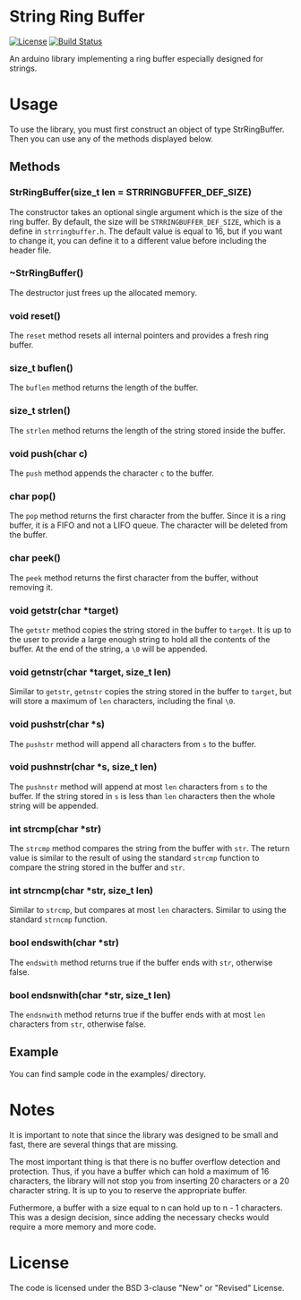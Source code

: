 # String Ring Buffer

[![License](https://img.shields.io/badge/license-BSD%203--Clause-green.svg)](https://raw.githubusercontent.com/fotisl/strringbuffer/master/LICENSE)
[![Build Status](https://travis-ci.org/fotisl/strringbuffer.svg?branch=master)](https://travis-ci.org/fotisl/strringbuffer)

An arduino library implementing a ring buffer especially designed for strings.

# Usage

To use the library, you must first construct an object of type StrRingBuffer.
Then you can use any of the methods displayed below.

## Methods

### StrRingBuffer(size\_t len = STRRINGBUFFER\_DEF\_SIZE)

The constructor takes an optional single argument which is the size of the
ring buffer. By default, the size will be ```STRRINGBUFFER_DEF_SIZE```, which is
a define in ```strringbuffer.h```. The default value is equal to 16, but if you
want to change it, you can define it to a different value before including the
header file.

### ~StrRingBuffer()

The destructor just frees up the allocated memory.

### void reset()

The ```reset``` method resets all internal pointers and provides a fresh ring
buffer.

### size\_t buflen()

The ```buflen``` method returns the length of the buffer.

### size\_t strlen()

The ```strlen``` method returns the length of the string stored inside the
buffer.

### void push(char c)

The ```push``` method appends the character ```c``` to the buffer.

### char pop()

The ```pop``` method returns the first character from the buffer. Since it is
a ring buffer, it is a FIFO and not a LIFO queue. The character will be deleted
from the buffer.

### char peek()

The ```peek``` method returns the first character from the buffer, without
removing it.

### void getstr(char \*target)

The ```getstr``` method copies the string stored in the buffer to ```target```.
It is up to the user to provide a large enough string to hold all the contents
of the buffer. At the end of the string, a ```\0``` will be appended.

### void getnstr(char \*target, size\_t len)

Similar to ```getstr```, ```getnstr``` copies the string stored in the buffer
to ```target```, but will store a maximum of ```len``` characters, including
the final ```\0```.

### void pushstr(char \*s)

The ```pushstr``` method will append all characters from ```s``` to the buffer.

### void pushnstr(char \*s, size\_t len)

The ```pushnstr``` method will append at most ```len``` characters from ```s```
to the buffer. If the string stored in ```s``` is less than ```len``` characters
then the whole string will be appended.

### int strcmp(char \*str)

The ```strcmp``` method compares the string from the buffer with ```str```. The
return value is similar to the result of using the standard ```strcmp```
function to compare the string stored in the buffer and ```str```.

### int strncmp(char \*str, size\_t len)

Similar to ```strcmp```, but compares at most ```len``` characters. Similar to
using the standard ```strncmp``` function.

### bool endswith(char \*str)

The ```endswith``` method returns true if the buffer ends with ```str```,
otherwise false.

### bool endsnwith(char \*str, size\_t len)

The ```endsnwith``` method returns true if the buffer ends with at most
```len``` characters from ```str```, otherwise false.

## Example

You can find sample code in the examples/ directory.

# Notes

It is important to note that since the library was designed to be small and
fast, there are several things that are missing.

The most important thing is that there is no buffer overflow detection and
protection. Thus, if you have a buffer which can hold a maximum of 16
characters, the library will not stop you from inserting 20 characters or a
20 character string. It is up to you to reserve the appropriate buffer.

Futhermore, a buffer with a size equal to n can hold up to n - 1 characters.
This was a design decision, since adding the necessary checks would require a
more memory and more code.

# License

The code is licensed under the BSD 3-clause "New" or "Revised" License.
